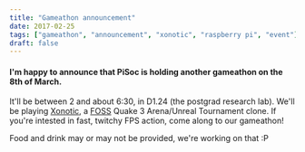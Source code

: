 ```yaml
---
title: "Gameathon announcement"
date: 2017-02-25
tags: ["gameathon", "announcement", "xonotic", "raspberry pi", "event"]
draft: false
---
```


#### I'm happy to announce that PiSoc is holding another gameathon on the 8th of March.

It'll be between 2 and about 6:30, in D1.24 (the postgrad research lab). We'll be playing [Xonotic](http://www.xonotic.org/), a [FOSS](https://en.wikipedia.org/wiki/Free_and_open-source_software) Quake 3 Arena/Unreal Tournament clone. If you're intested in fast, twitchy FPS action, come along to our gameathon! 

Food and drink may or may not be provided, we're working on that :P

